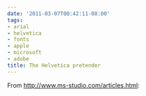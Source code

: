 ```yaml
---
date: '2011-03-07T00:42:11-08:00'
tags:
- arial
- helvetica
- fonts
- apple
- microsoft
- adobe
title: The Helvetica pretender
---
```


From http://www.ms-studio.com/articles.html:
